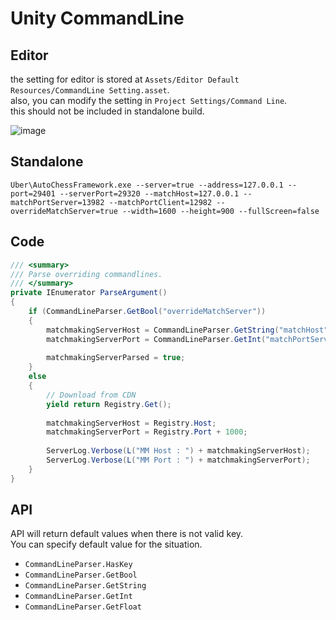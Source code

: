 # Unity CommandLine

## Editor
the setting for editor is stored at `Assets/Editor Default Resources/CommandLine Setting.asset`.  
also, you can modify the setting in `Project Settings/Command Line`.  
this should not be included in standalone build.  

![image](https://user-images.githubusercontent.com/79823287/135699649-8142430f-d98e-4e6a-b688-71ac26460acb.png)

## Standalone
`Uber\AutoChessFramework.exe --server=true --address=127.0.0.1 --port=29401 --serverPort=29320 --matchHost=127.0.0.1 --matchPortServer=13982 --matchPortClient=12982 --overrideMatchServer=true --width=1600 --height=900 --fullScreen=false`

## Code
```csharp
/// <summary>
/// Parse overriding commandlines.
/// </summary>
private IEnumerator ParseArgument()
{
	if (CommandLineParser.GetBool("overrideMatchServer"))
	{
		matchmakingServerHost = CommandLineParser.GetString("matchHost", "127.0.0.1");
		matchmakingServerPort = CommandLineParser.GetInt("matchPortServer");
			
		matchmakingServerParsed = true;	
	}
	else
	{
		// Download from CDN
		yield return Registry.Get();	
				
		matchmakingServerHost = Registry.Host;
		matchmakingServerPort = Registry.Port + 1000;
					
		ServerLog.Verbose(L("MM Host : ") + matchmakingServerHost);
		ServerLog.Verbose(L("MM Port : ") + matchmakingServerPort);
	}
}
```

## API
API will return default values when there is not valid key.  
You can specify default value for the situation.  

- `CommandLineParser.HasKey`
- `CommandLineParser.GetBool`
- `CommandLineParser.GetString`
- `CommandLineParser.GetInt`
- `CommandLineParser.GetFloat`

